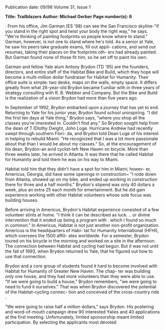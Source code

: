 Publication date: 09/98
Volume 31, Issue 1

**Title: Trailblazers**
**Author: Michael Gerber**
**Page number(s): 6**

· From his office, Jim Garman (ES '98) can see the San Francisco 
skyline-"if you stand in the right spot and twist your body the right 
way," he says. "We're thinking of painting footprints so people know 
where to stand." Garman, however, is not one to stand where he's told. 
As a senior at Yale, he saw his peers take graduate exams, fill out appli-
cations, and send out resumes, taking their places on the footprints oth-
ers had already painted. But Garman found none of those fit him, so he 
set off to paint his own. 

Garman and fellow Yale alum Antony Brydon (TD '95) are the 
founders, directors, and entire staff of the Habitat Bike and Build, 
which they hope will become a multi-million dollar fundraiser for 
Habitat for Humanity. Their office suite is simple: two desks, maps on 
the walls, empty space. It differs greatly from what 26-year-old Brydon 
became f.uniliar with in three years of strategy consulting with R. B. 
Webber and Company. But the Bike and Build is the realization of a 
vision Brydon had more than five years ago. 

In September of 1992, Brydon embarked upon a journey that has 
yet to end. Returning to Yale for his junior year, Brydon found school 
uninspiring. "I did the first ten days at Yale thing," Brydon says, 
"where you shop all the classes you're imerested in. Couldn't find any." 
So Brydon sought help from the dean of T lDlothy Dwight, John 
Loge. Hurricane Andrew had recently swept through southern Flori-
da, and Brydon told Dean Loge of his interest in helping to rebuild 
Miami. "He recognized that I was a lot more passionate about that 
than I would be about my classes." So, at the encouragement of his 
dean, Brydon-an avid cyclist-lefr New Haven on bicycle. More 
than three weeks later, he arrived in Atlanta. It was there that he called 
Habitat for Humanity and told them he was on his way to Miami. 

Habitat told him that they didn't have a spot for him in Miami; howev-
er, Americus, Georgia, did have some openings in construction~ "I rode 
down from Atlanta, showed up on my bike, and ended up working in 
construction there for three and a half months." Brydon's stipend was 
only 40 dollars a week, plus an extra 25 each month for emertainment. 
But he did gain experience working with other Habitat volunteers 
whose sole focus was building houses. 

Before arriving in Americus, Brydon's Habitat experience consisted 
of a few volunteer stints at home. "I think it can be described as 
luck. .. or divine intervention that it ended up being a program with . 
which I found so much in common." In Americus, Habitat is not just 
another non-profit organization. Americus is the headquarters of Habi-
tat for Humanity International (HFHI), which oversees the 1500 affili-
ates worldwide. For a semester, Brydon toured on his bicycle in the 
morning and worked on a site in the afternoon. The connection 
between Habitat and cycling had begun. But it was not until the fall of 
1993, when Brydon returned to Yale, that he figured out how to use 
that connection. 

Brydon and a core group of students found it hard to become 
involved with Habitat for Humanity of Greater New Haven. The chap-
ter was building only one house, and they had more volunteers than 
they were able to use. "If we were going to build a house," Brydon 
remembers, "we were going to need to fund it ourselves." That was 
when Brydon discovered the potential of the Habitat-cycling connec-
tion and conceived of the cross-country ride . 

"We were going to raise half a million dollars," says Brydon. His 
postering and word-of-mouth campaign drew 90 interested Yalies and 
40 applications at the first meeting. Unfortunately, limited sponsorship 
meant limited participation. By selecting the applicants most devoted